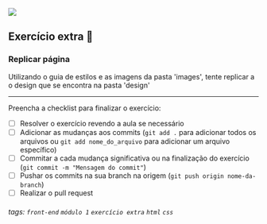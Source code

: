 ![](https://i.imgur.com/xG74tOh.png)

## Exercício extra 🌟

### Replicar página

Utilizando o guia de estilos e as imagens da pasta 'images', tente replicar a o design que se encontra na pasta 'design'

---

Preencha a checklist para finalizar o exercício:

- [ ] Resolver o exercício revendo a aula se necessário
- [ ] Adicionar as mudanças aos commits (`git add .` para adicionar todos os arquivos ou `git add nome_do_arquivo` para adicionar um arquivo específico)
- [ ] Commitar a cada mudança significativa ou na finalização do exercício (`git commit -m "Mensagem do commit"`)
- [ ] Pushar os commits na sua branch na origem (`git push origin nome-da-branch`)
- [ ] Realizar o pull request

###### tags: `front-end` `módulo 1` `exercício extra` `html` `css`
